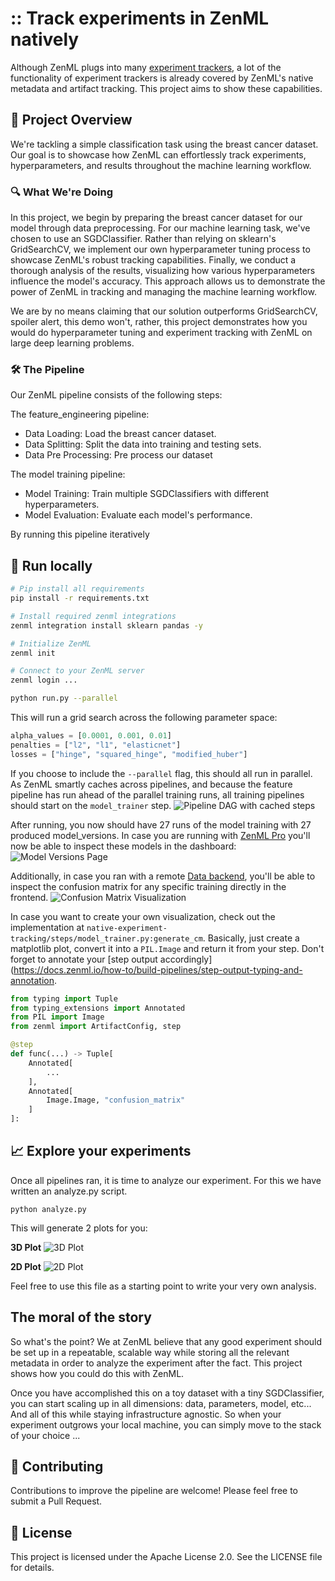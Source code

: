 # :: Track experiments in ZenML natively

Although ZenML plugs into many [experiment trackers](https://www.zenml.io/vs/zenml-vs-experiment-trackers), a lot of 
the functionality of experiment trackers is already covered by ZenML's native metadata and artifact tracking.
This project aims to show these capabilities.

## 🎯 Project Overview
We're tackling a simple classification task using the breast cancer dataset. Our goal is to showcase how ZenML can effortlessly track experiments, hyperparameters, and results throughout the machine learning workflow.

### 🔍 What We're Doing

In this project, we begin by preparing the breast cancer dataset for our model through data preprocessing. For our machine learning task, we've chosen to use an SGDClassifier. Rather than relying on sklearn's GridSearchCV, we implement our own hyperparameter tuning process to showcase ZenML's robust tracking capabilities. Finally, we conduct a thorough analysis of the results, visualizing how various hyperparameters influence the model's accuracy. This approach allows us to demonstrate the power of ZenML in tracking and managing the machine learning workflow.

We are by no means claiming that our solution outperforms GridSearchCV, spoiler alert, this demo won't, rather, this project demonstrates how you would do hyperparameter tuning and experiment tracking  with ZenML on large deep learning problems. 

### 🛠 The Pipeline

Our ZenML pipeline consists of the following steps:

The feature_engineering pipeline:
* Data Loading: Load the breast cancer dataset.
* Data Splitting: Split the data into training and testing sets.
* Data Pre Processing: Pre process our dataset

The model training pipeline:
* Model Training: Train multiple SGDClassifiers with different hyperparameters.
* Model Evaluation: Evaluate each model's performance.

By running this pipeline iteratively 

## :running: Run locally

```bash
# Pip install all requirements
pip install -r requirements.txt

# Install required zenml integrations
zenml integration install sklearn pandas -y

# Initialize ZenML
zenml init

# Connect to your ZenML server
zenml login ...

python run.py --parallel
```

This will run a grid search across the following parameter space:

```python
alpha_values = [0.0001, 0.001, 0.01]
penalties = ["l2", "l1", "elasticnet"]
losses = ["hinge", "squared_hinge", "modified_huber"]
```

If you choose to include the `--parallel` flag, this should all run in parallel. 
As ZenML smartly caches across pipelines, and because the feature pipeline has run 
ahead of the parallel training runs, all training pipelines should start on the
`model_trainer` step.
![Pipeline DAG with cached steps](./assets/pipeline_dag_caching.png)

After running, you now should have 27 runs of the model training with 27
produced model_versions. In case you are running with [ZenML Pro](https://docs.zenml.io/getting-started/zenml-pro)
you'll now be able to inspect these models in the dashboard:
![Model Versions Page](./assets/model_versions.png)

Additionally, in case you ran with a remote [Data backend](https://docs.zenml.io/stack-components/artifact-stores),
you'll be able to inspect the confusion matrix for any specific training directly in the
frontend.
![Confusion Matrix Visualization](./assets/cm_visualization.png)

In case you want to create your own visualization, check out the implementation
at `native-experiment-tracking/steps/model_trainer.py:generate_cm`. Basically, just create a 
matplotlib plot, convert it into a `PIL.Image` and return it from your
step. Don't forget to annotate your [step output accordingly](https://docs.zenml.io/how-to/build-pipelines/step-output-typing-and-annotation.

```python
from typing import Tuple
from typing_extensions import Annotated
from PIL import Image
from zenml import ArtifactConfig, step

@step
def func(...) -> Tuple[
    Annotated[
        ...
    ],
    Annotated[
        Image.Image, "confusion_matrix"
    ]
]:
```

## 📈 Explore your experiments

Once all pipelines ran, it is time to analyze our experiment.
For this we have written an analyze.py script.
```commandline
python analyze.py
```
This will generate 2 plots for you:

**3D Plot**
![3D Plot](./assets/3d_plot.png)

**2D Plot**
![2D Plot](./assets/2d_plot.png)

Feel free to use this file as a starting point to write your very own
analysis. 

## The moral of the story

So what's the point? We at ZenML believe that any good experiment should be set up in a
repeatable, scalable way while storing all the relevant metadata in order to analyze the experiment 
after the fact. This project shows how you could do this with ZenML. 

Once you have accomplished this on a toy dataset with a tiny SGDClassifier, you can start 
scaling up in all dimensions: data, parameters, model, etc... And all of this while staying infrastructure 
agnostic. So when your experiment outgrows your local machine, you can simply move 
to the stack of your choice ...

## 🤝 Contributing

Contributions to improve the pipeline are welcome! Please feel free to submit a Pull Request.

## 📄 License

This project is licensed under the Apache License 2.0. See the LICENSE file for details.

